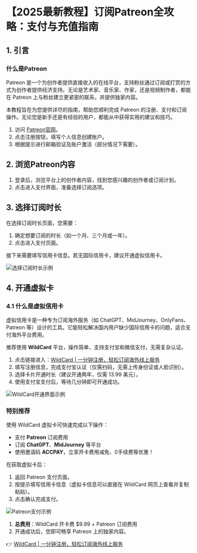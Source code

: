 # 【2025最新教程】订阅Patreon全攻略：支付与充值指南

## 1. 引言

### 什么是Patreon

Patreon 是一个为创作者提供直接收入的在线平台，支持粉丝通过订阅或打赏的方式为创作者提供经济支持。无论是艺术家、音乐家、作家，还是视频制作者，都能在 Patreon 上与粉丝建立更紧密的联系，并提供独家内容。

本教程旨在为您提供详尽的指南，帮助您顺利完成 Patreon 的注册、支付和订阅操作。无论您是新手还是有经验的用户，都能从中获得实用的建议和技巧。

1. 访问 [Patreon官网](https://www.patreon.com/)。
2. 点击注册按钮，填写个人信息创建账户。
3. 根据提示进行邮箱验证及账户激活（部分情况下需要）。

## 2. 浏览Patreon内容

1. 登录后，浏览平台上的创作者内容，找到您感兴趣的创作者或订阅计划。
2. 点击进入支付界面，准备选择订阅选项。

## 3. 选择订阅时长

在选择订阅时长页面，您需要：

1. 确定想要订阅的时长（如一个月、三个月或一年）。
2. 点击进入支付页面。

接下来需要填写信用卡信息。若无国际信用卡，建议开通虚拟信用卡。

![选择订阅时长示例](https://bbtdd.com/img/064811036333.webp)

## 4. 开通虚拟卡

### 4.1 什么是虚拟信用卡

虚拟信用卡是一种专为订阅海外服务（如 ChatGPT、MidJourney、OnlyFans、Patreon 等）设计的工具。它能轻松解决国内用户缺少国际信用卡的问题，适合支付海外平台费用。

推荐使用 **WildCard** 平台，操作简单，支持支付宝和微信支付，无需复杂认证。

1. 点击链接进入：[WildCard | 一分钟注册，轻松订阅海外线上服务](https://bbtdd.com/WildCard)
2. 填写注册信息，完成支付宝认证（仅需扫码，无需上传身份证或人脸识别）。
3. 选择卡片开通时长（建议开通两年，仅需 13.99 美元）。
4. 使用支付宝支付后，等待几分钟即可开通成功。

![WildCard开通界面示例](https://bbtdd.com/img/3219232856367588.webp)

### 特别推荐

使用 WildCard 虚拟卡可快速完成以下操作：

- 支付 **Patreon** 订阅费用
- 订阅 **ChatGPT**、**MidJourney** 等平台
- 使用邀请码 **ACCPAY**，立享开卡费用减免、0手续费等优惠！

在获取虚拟卡后：

1. 返回 Patreon 支付页面。
2. 按提示填写信用卡信息（虚拟卡信息可以直接在 WildCard 网页上查看并复制粘贴）。
3. 点击确认完成支付。

![Patreon支付示例](https://bbtdd.com/img/64696811.webp)

1. **总费用**：WildCard 开卡费 $9.99 + Patreon 订阅费用
2. 开通成功后，您即可畅享 Patreon 上的独家内容。

👉 [WildCard | 一分钟注册，轻松订阅海外线上服务](https://bbtdd.com/WildCard)